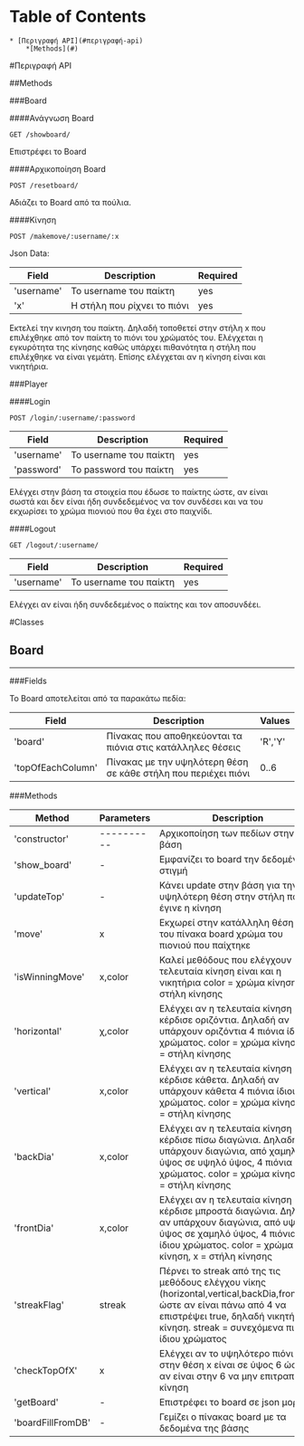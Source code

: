 Table of Contents
=================

    * [Περιγραφή API](#περιγραφή-api)
        *[Methods](#)




<a name="περιγραφή-api"></a>

#Περιγραφή API

##Methods

###Board

####Ανάγνωση Board

```
GET /showboard/
```

Επιστρέφει το Board


####Αρχικοποίηση Board

```
POST /resetboard/
```

Αδιάζει το Board από τα πούλια. 

####Κίνηση 

```
POST /makemove/:username/:x
```
Json Data:

| Field       | Description                    | Required |
| ----------- | ------------------------------ | -------- |
| 'username'  | Το username του παίκτη         | yes      |
| 'x'         | Η στήλη που ρίχνει το πιόνι    | yes      |

Εκτελεί την κινηση του παίκτη. Δηλαδή τοποθετεί στην στήλη x που επιλέχθηκε από τον παίκτη το πιόνι του χρώματός του.
Ελέγχεται η εγκυρότητα της κίνησης καθώς υπάρχει πιθανότητα η στήλη που επιλέχθηκε να είναι γεμάτη. Επίσης ελέγχεται
αν η κίνηση είναι και νικητήρια.

###Player

####Login

```
POST /login/:username/:password
```

| Field       | Description                    | Required |
| ----------- | ------------------------------ | -------- |
| 'username'  | Το username του παίκτη         | yes      |
| 'password'  | To password του παίκτη         | yes      |

Ελέγχει στην βάση τα στοιχεία που έδωσε το παίκτης ώστε, αν είναι σωστά και δεν είναι
ήδη συνδεδεμένος να τον συνδέσει και να του εκχωρίσει το χρώμα πιονιού που θα έχει στο παιχνίδι.

####Logout

```
GET /logout/:username/
```

| Field       | Description                    | Required |
| ----------- | ------------------------------ | -------- |
| 'username'  | Το username του παίκτη         | yes      |

Ελέγχει αν είναι ήδη συνδεδεμένος ο παίκτης και τον αποσυνδέει.

#Classes

## Board

---------

###Fields

Το Board αποτελείται από τα παρακάτω πεδία:

| Field              | Description                                                        | Values   |
| ------------------ | ------------------------------------------------------------------ | -------- |
| 'board'            | Πίνακας που αποθηκεύονται τα πιόνια στις κατάλληλες θέσεις         | 'R','Y'  |
| 'topOfEachColumn'  | Πίνακας με την υψηλότερη θέση σε κάθε στήλη που περιέχει πιόνι     | 0..6     |

###Methods

| Method             |  Parameters | Description                                                                    |
| ------------------ | ----------- | ------------------------------------------------------------------------------ |
| 'constructor'      |  ---------- | Αρχικοποίηση των πεδίων στην βάση                                              |
| 'show_board'       |  -          | Εμφανίζει το board την δεδομένη στιγμή                                         |
| 'updateTop'        |  -          | Κάνει update στην βάση για την υψηλότερη θέση στην στήλη που έγινε η κίνηση    |
| 'move'             |  x          | Εκχωρεί στην κατάλληλη θέση(x) του πίνακα board χρώμα του πιονιού που παίχτηκε |
| 'isWinningMove'    |  x,color    | Καλεί μεθόδους που ελέγχουν αν η τελευταία κίνηση είναι και η νικητήρια color = χρώμα κίνηση, x = στήλη κίνησης      |
| 'horizontal'       |  χ,color    | Ελέγχει αν η τελευταία κίνηση κέρδισε οριζόντια. Δηλαδή αν υπάρχουν οριζόντια 4 πιόνια ίδιου χρώματος. color = χρώμα κίνηση, x = στήλη κίνησης |
| 'vertical'         |  x,color    | Ελέγχει αν η τελευταία κίνηση κέρδισε κάθετα. Δηλαδή αν υπάρχουν κάθετα 4 πιόνια ίδιου χρώματος.  color = χρώμα κίνηση, x = στήλη κίνησης      |
| 'backDia'          |  x,color    | Ελέγχει αν η τελευταία κίνηση κέρδισε πίσω διαγώνια. Δηλαδή αν υπάρχουν διαγώνια, από χαμηλό ύψος σε υψηλό ύψος, 4 πιόνια ίδιου χρώματος.  color = χρώμα κίνηση, x = στήλη κίνησης      |
| 'frontDia'         |  x,color    | Ελέγχει αν η τελευταία κίνηση κέρδισε μπροστά διαγώνια. Δηλαδή αν υπάρχουν διαγώνια, από υψηλό ύψος σε χαμηλό ύψος, 4 πιόνια ίδιου χρώματος.  color = χρώμα κίνηση, x = στήλη κίνησης      |
| 'streakFlag'       |  streak     | Πέρνει το streak από της τις μεθόδους ελέγχου νίκης (horizontal,vertical,backDia,frontDia) ώστε αν είναι πάνω από 4 να επιστρέψει true, δηλαδή νικητήρια κίνηση. streak = συνεχόμενα πιόνια ίδιου χρώματος   |
| 'checkTopOfX'      |  x          | Ελέγχει αν το υψηλότερο πιόνι στην θέση x είναι σε ύψος 6 ώστε αν είναι στην 6 να μην επιτραπεί η κίνηση      |
| 'getBoard'         |  -          | Επιστρέφει το board σε json μορφή                                              |
| 'boardFillFromDB'  |  -          | Γεμίζει ο πίνακας board με τα δεδομένα της βάσης                               |

